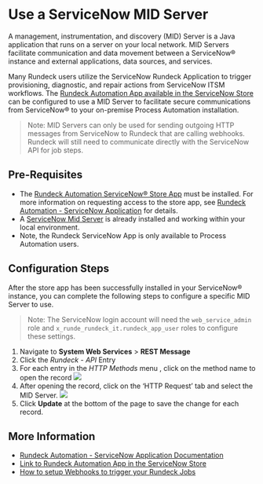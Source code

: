 # Use a ServiceNow MID Server

A management, instrumentation, and discovery (MID) Server is a Java application that runs on a server on your local network. MID Servers facilitate communication and data movement between a ServiceNow® instance and external applications, data sources, and services.

Many Rundeck users utilize the ServiceNow Rundeck Application to trigger provisioning, diagnostic, and repair actions from ServiceNow ITSM workflows. The [Rundeck Automation App available in the ServiceNow Store](https://store.servicenow.com/sn_appstore_store.do#!/store/application/1f1cf27adb252110e8744a6c139619f8/) can be configured to use a MID Server to facilitate secure communications from ServiceNow® to your on-premise Process Automation installation.

> Note: MID Servers can only be used for sending outgoing HTTP messages from ServiceNow to Rundeck that are calling webhooks.  Rundeck will still need to communicate directly with the ServiceNow API for job steps.

## Pre-Requisites

* The ​​[Rundeck Automation ServiceNow® Store App](https://store.servicenow.com/sn_appstore_store.do#!/store/application/1f1cf27adb252110e8744a6c139619f8) must be installed. For more information on requesting access to the store app, see  [Rundeck Automation - ServiceNow Application](https://docs.rundeck.com/docs/manual/integrations/servicenow-app.html#rundeck-automation-servicenow-application) for details.
* A [ServiceNow Mid Server](https://docs.servicenow.com/bundle/rome-servicenow-platform/page/product/mid-server/concept/mid-server-landing.html) is already installed and working within your local environment.
* Note, the Rundeck ServiceNow App is only available to Process Automation users.

## Configuration Steps

​​After the store app has been successfully installed in your ServiceNow® instance, you can complete the following steps to configure a specific MID Server to use.

> Note: The ServiceNow login account will need the `web_service_admin` role and `x_runde_rundeck_it.rundeck_app_user` roles to configure these settings.

1. Navigate to **System Web Services** > **REST Message**
1. Click the _Rundeck - API_ Entry
1. For each entry in the _HTTP Methods_ menu , click on the method name to open the record
    ![](/assets/img/howto-snmidserver-1.png)
1. After opening the record, click on the ‘HTTP Request’ tab and select the MID Server.
    ![](/assets/img/howto-snmidserver-2.png)
1. Click **Update** at the bottom of the page to save the change for each record.

## More Information

* [Rundeck Automation - ServiceNow Application Documentation](/manual/integrations/servicenow-app.md)
* [Link to Rundeck Automation App in the ServiceNow Store](https://store.servicenow.com/sn_appstore_store.do#!/store/application/1f1cf27adb252110e8744a6c139619f8)
* [How to setup Webhooks to trigger your Rundeck Jobs](/learning/howto/using-webhooks.md)
